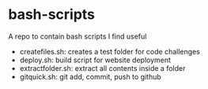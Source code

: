 # bash-scripts
A repo to contain bash scripts I find useful

* createfiles.sh: creates a test folder for code challenges
* deploy.sh: build script for website deployment
* extractfolder.sh: extract all contents inside a folder
* gitquick.sh: git add, commit, push to github
